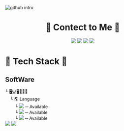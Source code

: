 
![github intro](https://user-images.githubusercontent.com/79563142/146736761-91852006-c894-4398-b12d-7b2b03ff385a.png)

<div align="center"><h1>💌 Contect to Me 💌</h1></div>
<div align="center">
<a href="https://www.instagram.com/kkenghwan/?hl=ko" target="_blank"><img src="https://img.shields.io/badge/Instagram-E4405F?style=flat-square&logo=Instagram&logoColor=white"/></a>
  <a href="https://www.youtube.com/channel/UCofJxbxI2hQELqQWGmKz2xA" target="_blank"><img src="https://img.shields.io/badge/YouTube-FF0000?style=flat-square&logo=Youtube&logoColor=white"/></a>
  <a href="https://github.com/KyongHwan-Kim" target="_blank"><img src="https://img.shields.io/badge/GitHub-181717?style=flat-square&logo=GitHub&logoColor=white"/></a>
<!--   <a href="https://blog.naver.com/dolkys123" target="_blank"><img src="https://img.shields.io/badge/Naver_Blog-03C75A?style=flat-square&logo=Naver&logoColor=white"/></a> -->
  <a href="https://mail.google.com/mail/u/0/#inbox?compose=new" target="_blank"><img src="https://img.shields.io/badge/kyounghwan1989@gmail.com-EA4335?style=flat-square&logo=Gmail&logoColor=white"/></a>
</div>
<h1>🔧 Tech Stack 🔧</h1>
<h2>SoftWare</h2>
<b>└ </b> 🖥💻🖥💾📕📂
</br>
&nbsp; &nbsp; <b>└ </b> 🌎 Language 
</br>
<div> &nbsp; &nbsp; &nbsp; &nbsp; └ <img src="https://img.shields.io/badge/C-3766AB?style=flat-square&logo=Python&logoColor=white"/> ─ Available </div>
<div> &nbsp; &nbsp; &nbsp; &nbsp; <b>└ </b> <img src="https://img.shields.io/badge/Python-3766AB?style=flat-square&logo=Python&logoColor=white"/> ─ Available </div>
<div> &nbsp; &nbsp; &nbsp; &nbsp; <b>└ </b><img src="https://img.shields.io/badge/Java-007396?style=flat-square&logo=Java&logoColor=white"/> ─ Available </div>


<div> 
  <img src="https://github-readme-stats.vercel.app/api?username=KyongHwan-Kim&show_icons=true"> 
  <img src="https://github-readme-stats.vercel.app/api/top-langs/?username=KyongHwan-Kim&layout=compact">
</div>


